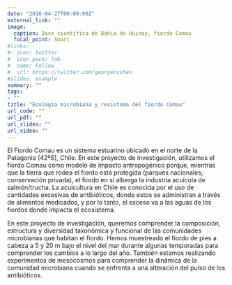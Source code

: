 ```yaml
---
date: "2016-04-27T00:00:00Z"
external_link: ""
image:
  caption: Base cientifica de Bahía de Huinay, fiordo Comau
  focal_point: Smart
#links:
#- icon: twitter
#  icon_pack: fab
#  name: Follow
#  url: https://twitter.com/georgecushen
#slides: example
summary: ""
tags:
- ""
title: "Ecología microbiana y resistoma del fiordo Comau"
url_code: ""
url_pdf: ""
url_slides: ""
url_video: ""
---
```




El Fiordo Comau es un sistema estuarino ubicado en el norte de la Patagonia (42ºS), Chile. En este proyecto de investigación, utilizamos el fiordo Comau como modelo de impacto antropogénico porque, mientras que la tierra que rodea el fiordo está protegida (parques nacionales; conservación privada), el fiordo en sí alberga la industria acuícola de salmón/trucha. La acuicultura en Chile es conocida por el uso de cantidades excesivas de antibióticos, donde estos se administran a través de alimentos medicados, y por lo tanto, el exceso va a las aguas de los fiordos donde impacta el ecosistema.

En este proyecto de investigación, queremos comprender la composición, estructura y diversidad taxonómica y funcional de las comunidades microbianas que habitan el fiordo. Hemos muestreado el fiordo de pies a cabeza a 5 y 20 m bajo el nivel del mar durante algunas temporadas para comprender los cambios a lo largo del año. También estamos realizando experimentos de mesocosmos para comprender la dinámica de la comunidad microbiana cuando se enfrenta a una alteración del pulso de los antibióticos.